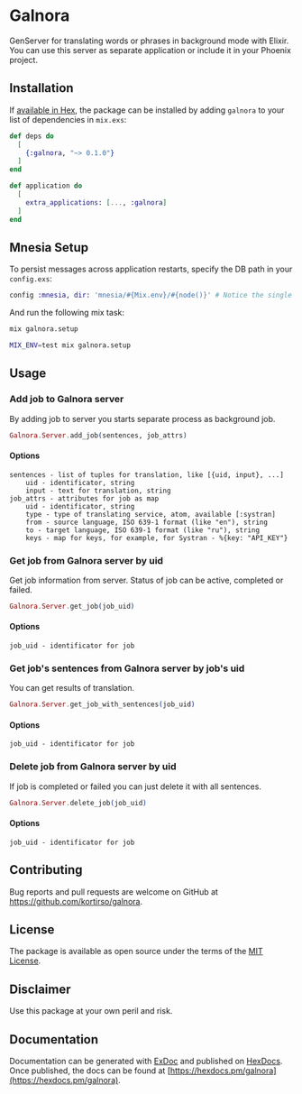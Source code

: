 # Galnora

GenServer for translating words or phrases in background mode with Elixir.
You can use this server as separate application or include it in your Phoenix project.

## Installation

If [available in Hex](https://hex.pm/docs/publish), the package can be installed
by adding `galnora` to your list of dependencies in `mix.exs`:

```elixir
def deps do
  [
    {:galnora, "~> 0.1.0"}
  ]
end

def application do
  [
    extra_applications: [..., :galnora]
  ]
end
```

## Mnesia Setup

To persist messages across application restarts, specify the DB path in your `config.exs`:

```elixir
config :mnesia, dir: 'mnesia/#{Mix.env}/#{node()}' # Notice the single quotes
```

And run the following mix task:

```bash
mix galnora.setup

MIX_ENV=test mix galnora.setup
```

## Usage

### Add job to Galnora server

By adding job to server you starts separate process as background job.

```elixir
Galnora.Server.add_job(sentences, job_attrs)
```

#### Options

    sentences - list of tuples for translation, like [{uid, input}, ...]
        uid - identificator, string
        input - text for translation, string
    job_attrs - attributes for job as map
        uid - identificator, string
        type - type of translating service, atom, available [:systran]
        from - source language, ISO 639-1 format (like "en"), string
        to - target language, ISO 639-1 format (like "ru"), string
        keys - map for keys, for example, for Systran - %{key: "API_KEY"}


### Get job from Galnora server by uid

Get job information from server. Status of job can be active, completed or failed.

```elixir
Galnora.Server.get_job(job_uid)
```

#### Options

    job_uid - identificator for job


### Get job's sentences from Galnora server by job's uid

You can get results of translation.

```elixir
Galnora.Server.get_job_with_sentences(job_uid)
```

#### Options

    job_uid - identificator for job


### Delete job from Galnora server by uid

If job is completed or failed you can just delete it with all sentences.

```elixir
Galnora.Server.delete_job(job_uid)
```

#### Options

    job_uid - identificator for job


## Contributing

Bug reports and pull requests are welcome on GitHub at https://github.com/kortirso/galnora.

## License

The package is available as open source under the terms of the [MIT License](http://opensource.org/licenses/MIT).

## Disclaimer

Use this package at your own peril and risk.

## Documentation

Documentation can be generated with [ExDoc](https://github.com/elixir-lang/ex_doc)
and published on [HexDocs](https://hexdocs.pm). Once published, the docs can
be found at [https://hexdocs.pm/galnora](https://hexdocs.pm/galnora).

